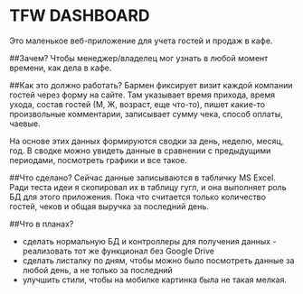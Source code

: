 # TFW DASHBOARD
Это маленькое веб-приложение для учета гостей и продаж в кафе.

##Зачем?
Чтобы менеджер/владелец мог узнать в любой момент времени, как дела в кафе.

##Как это должно работать?
Бармен фиксирует визит каждой компании гостей через форму на сайте. Там указывает время прихода, время ухода, состав гостей (М, Ж, возраст, еще что-то), пишет какие-то произвольные комментарии, записывает сумму чека, способ оплаты, чаевые.

На основе этих данных формируются сводки за день, неделю, месяц, год.
В сводке можно увидеть данные в сравнении с предыдущими периодами, посмотреть графики и все такое.

##Что сделано?
Сейчас данные записываются в табличку MS Excel. Ради теста идеи я скопировал их в таблицу гугл, и она выполняет роль БД для этого приложения. Пока что считается только количество гостей, чеков и общая выручка за последний день.

##Что в планах?
* сделать нормальную БД и контроллеры для получения данных - реализовать тот же функционал без Google Drive
* сделать листалку по дням, чтобы можно было посмотреть данные за любой день, а не только за последний
* улучшить стили, чтобы на мобилке картинка была не такая мелкая. 
